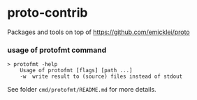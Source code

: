 # proto-contrib

Packages and tools on top of https://github.com/emicklei/proto

### usage of protofmt command

	> protofmt -help
		Usage of protofmt [flags] [path ...]
  		-w	write result to (source) files instead of stdout

See folder `cmd/protofmt/README.md` for more details.